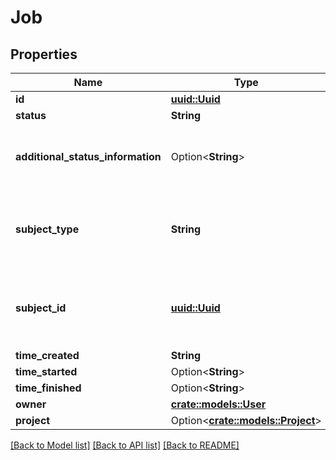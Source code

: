# Job

## Properties

Name | Type | Description | Notes
------------ | ------------- | ------------- | -------------
**id** | [**uuid::Uuid**](uuid::Uuid.md) |  | 
**status** | **String** |  | 
**additional_status_information** | Option<**String**> | Additional information regarding the status of this job. | [optional]
**subject_type** | **String** | The type of the subject for which this job provides execution. | 
**subject_id** | [**uuid::Uuid**](uuid::Uuid.md) | The id of the subject for which this job provides execution. | 
**time_created** | **String** |  | 
**time_started** | Option<**String**> |  | [optional]
**time_finished** | Option<**String**> |  | [optional]
**owner** | [**crate::models::User**](User.md) |  | 
**project** | Option<[**crate::models::Project**](Project.md)> |  | [optional]

[[Back to Model list]](../README.md#documentation-for-models) [[Back to API list]](../README.md#documentation-for-api-endpoints) [[Back to README]](../README.md)


